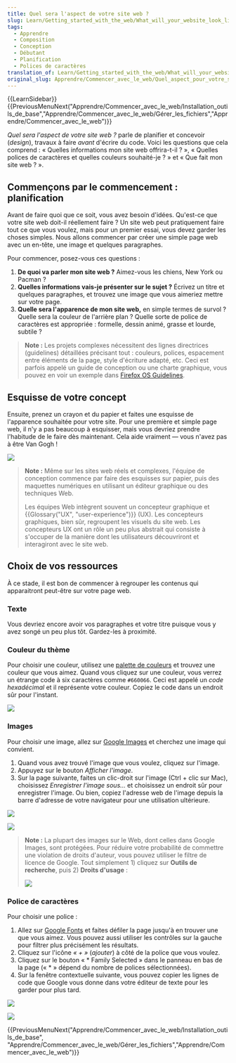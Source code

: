 ```yaml
---
title: Quel sera l'aspect de votre site web ?
slug: Learn/Getting_started_with_the_web/What_will_your_website_look_like
tags:
  - Apprendre
  - Composition
  - Conception
  - Débutant
  - Planification
  - Polices de caractères
translation_of: Learn/Getting_started_with_the_web/What_will_your_website_look_like
original_slug: Apprendre/Commencer_avec_le_web/Quel_aspect_pour_votre_site
---
```


{{LearnSidebar}}
{{PreviousMenuNext("Apprendre/Commencer_avec_le_web/Installation_outils_de_base","Apprendre/Commencer_avec_le_web/Gérer_les_fichiers","Apprendre/Commencer_avec_le_web")}}

_Quel sera l'aspect de votre site web ?_ parle de planifier et concevoir (_design_), travaux à faire _avant_ d'écrire du code. Voici les questions que cela comprend&nbsp;: « Quelles informations mon site web offrira-t-il ? », « Quelles polices de caractères et quelles couleurs souhaité-je ? » et « Que fait mon site web ? ».

## Commençons par le commencement : planification

Avant de faire quoi que ce soit, vous avez besoin d'idées. Qu'est-ce que votre site web doit-il réellement faire ? Un site web peut pratiquement faire tout ce que vous voulez, mais pour un premier essai, vous devez garder les choses simples. Nous allons commencer par créer une simple page web avec un en-tête, une image et quelques paragraphes.

Pour commencer, posez-vous ces questions :

1. **De quoi va parler mon site web ?** Aimez-vous les chiens, New York ou Pacman ?
2. **Quelles informations vais-je présenter sur le sujet ?** Écrivez un titre et quelques paragraphes, et trouvez une image que vous aimeriez mettre sur votre page.
3. **Quelle sera l'apparence de mon site web,** en simple termes de survol&nbsp;? Quelle sera la couleur de l'arrière plan ? Quelle sorte de police de caractères est appropriée : formelle, dessin animé, grasse et lourde, subtile ?

> **Note :** Les projets complexes nécessitent des lignes directrices (guidelines) détaillées précisant tout : couleurs, polices, espacement entre éléments de la page, style d'écriture adapté, etc. Ceci est parfois appelé un guide de conception ou une charte graphique, vous pouvez en voir un exemple dans [Firefox OS Guidelines](https://www.mozilla.org/fr/styleguide/products/firefox-os/).

## Esquisse de votre concept

Ensuite, prenez un crayon et du papier et faites une esquisse de l'apparence souhaitée pour votre site. Pour une première et simple page web, il n'y a pas beaucoup à esquisser, mais vous devriez prendre l'habitude de le faire dès maintenant. Cela aide vraiment — vous n'avez pas à être Van Gogh !

![](website-drawing-scan.png)

> **Note :** Même sur les sites web réels et complexes, l'équipe de conception commence par faire des esquisses sur papier, puis des maquettes numériques en utilisant un éditeur graphique ou des techniques Web.
>
> Les équipes Web intègrent souvent un concepteur graphique et {{Glossary("UX", "user-experience")}} (UX). Les concepteurs graphiques, bien sûr, regroupent les visuels du site web. Les concepteurs UX ont un rôle un peu plus abstrait qui consiste à s'occuper de la manière dont les utilisateurs découvriront et interagiront avec le site web.

## Choix de vos ressources

À ce stade, il est bon de commencer à regrouper les contenus qui apparaitront peut-être sur votre page web.

### Texte

Vous devriez encore avoir vos paragraphes et votre titre puisque vous y avez songé un peu plus tôt. Gardez-les à proximité.

### Couleur du thème

Pour choisir une couleur, utilisez une [palette de couleurs](http://www.code-couleur.com/index.html) et trouvez une couleur que vous aimez. Quand vous cliquez sur une couleur, vous verrez un étrange code à six caractères comme `#660066`. Ceci est appelé un _code hexadécimal_ et il représente votre couleur. Copiez le code dans un endroit sûr pour l'instant.

![](Screenshot%20from%202014-11-03%2017:40:49.png)

### Images

Pour choisir une image, allez sur [Google Images](https://www.google.com/imghp?gws_rd=ssl) et cherchez une image qui convient.

1. Quand vous avez trouvé l'image que vous voulez, cliquez sur l'image.
2. Appuyez sur le bouton _Afficher l'image_.
3. Sur la page suivante, faites un clic-droit sur l'image (Ctrl + clic sur Mac), choisissez _Enregistrer l'image sous…_ et choisissez un endroit sûr pour enregistrer l'image. Ou bien, copiez l'adresse web de l'image depuis la barre d'adresse de votre navigateur pour une utilisation ultérieure.

![](Screenshot%20from%202014-11-04%2015:09:21.png)

![](Screenshot%20from%202014-11-04%2015:20:48.png)

> **Note :** La plupart des images sur le Web, dont celles dans Google Images, sont protégées. Pour réduire votre probabilité de commettre une violation de droits d'auteur, vous pouvez utiliser le filtre de licence de Google. Tout simplement 1) cliquez sur **Outils de recherche**, puis 2) **Droits d'usage**&nbsp;:
>
> ![](Screenshot%20from%202014-11-04%2014:27:45.png)

### Police de caractères

Pour choisir une police :

1. Allez sur [Google Fonts](http://www.google.com/fonts) et faites défiler la page jusqu'à en trouver une que vous aimez. Vous pouvez aussi utiliser les contrôles sur la gauche pour filtrer plus précisément les résultats.
2. Cliquez sur l'icône _« + »_ (_ajouter_) à côté de la police que vous voulez.
3. Cliquez sur le bouton « \* Family Selected » dans le panneau en bas de la page («&nbsp;\*&nbsp;» dépend du nombre de polices sélectionnées).
4. Sur la fenêtre contextuelle suivante, vous pouvez copier les lignes de code que Google vous donne dans votre éditeur de texte pour les garder pour plus tard.

![](font1.png)

![](font2.png)

{{PreviousMenuNext("Apprendre/Commencer_avec_le_web/Installation_outils_de_base", "Apprendre/Commencer_avec_le_web/Gérer_les_fichiers","Apprendre/Commencer_avec_le_web")}}

